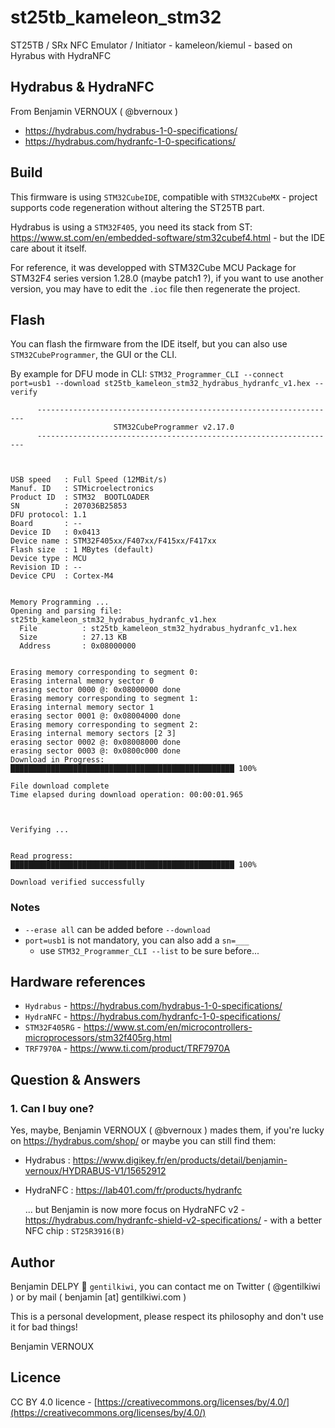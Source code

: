 # st25tb_kameleon_stm32

ST25TB / SRx NFC Emulator / Initiator - kameleon/kiemul - based on Hyrabus with HydraNFC

## Hydrabus & HydraNFC

From Benjamin VERNOUX ( @bvernoux )

- https://hydrabus.com/hydrabus-1-0-specifications/
- https://hydrabus.com/hydranfc-1-0-specifications/


## Build

This firmware is using `STM32CubeIDE`, compatible with `STM32CubeMX` - project supports code regeneration without altering the ST25TB part.

Hydrabus is using a `STM32F405`, you need its stack from ST: https://www.st.com/en/embedded-software/stm32cubef4.html - but the IDE care about it itself.

For reference, it was developped with STM32Cube MCU Package for STM32F4 series version 1.28.0 (maybe patch1 ?), if you want to use another version, you may have to edit the `.ioc` file then regenerate the project.

## Flash

You can flash the firmware from the IDE itself, but you can also use `STM32CubeProgrammer`, the GUI or the CLI.

By example for DFU mode in CLI: `STM32_Programmer_CLI --connect port=usb1 --download st25tb_kameleon_stm32_hydrabus_hydranfc_v1.hex --verify`

```
      -------------------------------------------------------------------
                       STM32CubeProgrammer v2.17.0
      -------------------------------------------------------------------



USB speed   : Full Speed (12MBit/s)
Manuf. ID   : STMicroelectronics
Product ID  : STM32  BOOTLOADER
SN          : 207036B25853
DFU protocol: 1.1
Board       : --
Device ID   : 0x0413
Device name : STM32F405xx/F407xx/F415xx/F417xx
Flash size  : 1 MBytes (default)
Device type : MCU
Revision ID : --
Device CPU  : Cortex-M4


Memory Programming ...
Opening and parsing file: st25tb_kameleon_stm32_hydrabus_hydranfc_v1.hex
  File          : st25tb_kameleon_stm32_hydrabus_hydranfc_v1.hex
  Size          : 27.13 KB
  Address       : 0x08000000


Erasing memory corresponding to segment 0:
Erasing internal memory sector 0
erasing sector 0000 @: 0x08000000 done
Erasing memory corresponding to segment 1:
Erasing internal memory sector 1
erasing sector 0001 @: 0x08004000 done
Erasing memory corresponding to segment 2:
Erasing internal memory sectors [2 3]
erasing sector 0002 @: 0x08008000 done
erasing sector 0003 @: 0x0800c000 done
Download in Progress:
██████████████████████████████████████████████████ 100%

File download complete
Time elapsed during download operation: 00:00:01.965



Verifying ...


Read progress:
██████████████████████████████████████████████████ 100%

Download verified successfully
```

### Notes

- `--erase all` can be added before `--download`
- `port=usb1` is not mandatory, you can also add a `sn=___`
  - use `STM32_Programmer_CLI --list` to be sure before...

## Hardware references

- `Hydrabus` - https://hydrabus.com/hydrabus-1-0-specifications/
- `HydraNFC` - https://hydrabus.com/hydranfc-1-0-specifications/
- `STM32F405RG` - https://www.st.com/en/microcontrollers-microprocessors/stm32f405rg.html
- `TRF7970A` - https://www.ti.com/product/TRF7970A

## Question & Answers

### 1. Can I buy one?

Yes, maybe, Benjamin VERNOUX ( @bvernoux ) mades them, if you're lucky on https://hydrabus.com/shop/ or maybe you can still find them:
- Hydrabus : https://www.digikey.fr/en/products/detail/benjamin-vernoux/HYDRABUS-V1/15652912
- HydraNFC : https://lab401.com/fr/products/hydranfc
  
  ... but Benjamin is now more focus on HydraNFC v2 - https://hydrabus.com/hydranfc-shield-v2-specifications/ - with a better NFC chip : `ST25R3916(B)`

## Author

Benjamin DELPY 🥝 `gentilkiwi`, you can contact me on Twitter ( @gentilkiwi ) or by mail ( benjamin [at] gentilkiwi.com )

This is a personal development, please respect its philosophy and don't use it for bad things!

Benjamin VERNOUX 


## Licence

CC BY 4.0 licence - [https://creativecommons.org/licenses/by/4.0/](https://creativecommons.org/licenses/by/4.0/)
